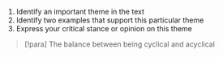 1. Identify an important theme in the text
2. Identify two examples that support this particular theme
3. Express your critical stance or opinion on this theme

> [!para]
> The balance between being cyclical and acyclical 
